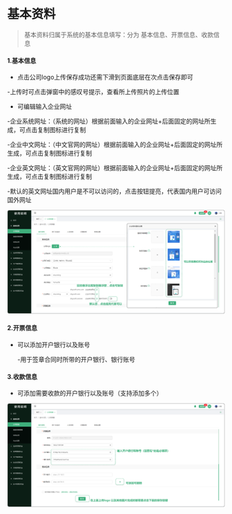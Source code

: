 # 基本资料


> 基本资料归属于系统的基本信息填写：分为 基本信息、开票信息、收款信息

#### 1.基本信息

* 点击公司logo上传保存成功还需下滑到页面底层在次点击保存即可

 -上传时可点击弹窗中的感叹号提示，查看所上传照片的上传位置

* 可编辑输入企业网址

 -企业系统网址：（系统的网址）根据前面输入的企业网址+后面固定的网址所生成，可点击复制图标进行复制

 -企业中文网址：（中文官网的网址）根据前面输入的企业网址+后面固定的网址所生成，可点击复制图标进行复制

 -企业英文网址：（英文官网的网址）根据前面输入的企业网址+后面固定的网址所生成，可点击复制图标进行复制

   -默认的英文网址国内用户是不可以访问的，点击按钮提亮，代表国内用户可访问国外网址

![如图所示](../../file/jbxx.png)


#### 2.开票信息

* 可以添加开户银行以及账号

  -用于签章合同时所带的开户银行、银行账号

#### 3.收款信息

* 可添加需要收款的开户银行以及账号（支持添加多个）


![如图所示](../../file/jbxx1.png)
